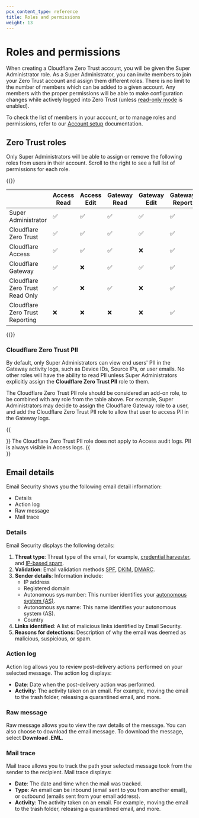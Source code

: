 ```yaml
---
pcx_content_type: reference
title: Roles and permissions
weight: 13
---
```


# Roles and permissions

When creating a Cloudflare Zero Trust account, you will be given the Super Administrator role. As a Super Administrator, you can invite members to join your Zero Trust account and assign them different roles. There is no limit to the number of members which can be added to a given account. Any members with the proper permissions will be able to make configuration changes while actively logged into Zero Trust (unless [read-only mode](/cloudflare-one/api-terraform/#set-dashboard-to-read-only) is enabled).

To check the list of members in your account, or to manage roles and permissions, refer to our [Account setup](/fundamentals/setup/manage-members/) documentation.

## Zero Trust roles

Only Super Administrators will be able to assign or remove the following roles from users in their account. Scroll to the right to see a full list of permissions for each role.

{{<table-wrap>}}

|                                 | Access Read | Access Edit | Gateway Read | Gateway Edit | Gateway Report | Billing Read | Billing Edit |
| ------------------------------- | ----------- | ----------- | ------------ | ------------ | -------------- | ------------ | ------------ |
| Super Administrator             | ✅          | ✅          | ✅           | ✅           | ✅             | ✅           | ✅           |
| Cloudflare Zero Trust           | ✅          | ✅          | ✅           | ✅           | ✅             | ✅           | ❌           |
| Cloudflare Access               | ✅          | ✅          | ✅           | ❌           | ✅             | ✅           | ❌           |
| Cloudflare Gateway              | ✅          | ❌          | ✅           | ✅           | ✅             | ✅           | ❌           |
| Cloudflare Zero Trust Read Only | ✅          | ❌          | ✅           | ❌           | ✅             | ✅           | ❌           |
| Cloudflare Zero Trust Reporting | ❌          | ❌          | ❌           | ❌           | ✅             | ✅           | ❌           |

{{</table-wrap>}}

### Cloudflare Zero Trust PII

By default, only Super Administrators can view end users' PII in the Gateway activity logs, such as Device IDs, Source IPs, or user emails. No other roles will have the ability to read PII unless Super Administrators explicitly assign the **Cloudflare Zero Trust PII** role to them.

The Cloudflare Zero Trust PII role should be considered an add-on role, to be combined with any role from the table above. For example, Super Administrators may decide to assign the Cloudflare Gateway role to a user, and add the Cloudflare Zero Trust PII role to allow that user to access PII in the Gateway logs.

{{<Aside type="note">}}
The Cloudflare Zero Trust PII role does not apply to Access audit logs. PII is always visible in Access logs.
{{</Aside>}}

## Email details

Email Security shows you the following email detail information:

- Details
- Action log
- Raw message
- Mail trace

### Details

Email Security displays the following details:

1. **Threat type**: Threat type of the email, for example, [credential harvester](/cloudflare-one/email-security/reference/how-es-detects-phish/#credential-harvesters), and [IP-based spam](/cloudflare-one/email-security/reference/how-es-detects-phish/#ip-based-spam).
2. **Validation**: Email validation methods [SPF](https://www.cloudflare.com/en-gb/learning/dns/dns-records/dns-spf-record/), [DKIM](https://www.cloudflare.com/en-gb/learning/dns/dns-records/dns-dkim-record/), [DMARC](https://www.cloudflare.com/en-gb/learning/dns/dns-records/dns-dmarc-record/).
3. **Sender details**: Information include:
    - IP address
    - Registered domain
    - Autonomous sys number: This number identifies your [autonomous system (AS)](https://www.cloudflare.com/en-gb/learning/network-layer/what-is-an-autonomous-system/).
    - Autonomous sys name: This name identifies your autonomous system (AS).
    - Country
4. **Links identified**: A list of malicious links identified by Email Security.
5. **Reasons for detections**: Description of why the email was deemed as malicious, suspicious, or spam.

### Action log

Action log allows you to review post-delivery actions performed on your selected message. The action log displays:

- **Date**: Date when the post-delivery action was performed.
- **Activity**: The activity taken on an email. For example, moving the email to the trash folder, releasing a quarantined email, and more.

### Raw message

Raw message allows you to view the raw details of the message. You can also choose to download the email message. To download the message, select **Download .EML**.

### Mail trace

Mail trace allows you to track the path your selected message took from the sender to the recipient. Mail trace displays:

- **Date**: The date and time when the mail was tracked.
- **Type**: An email can be inbound (email sent to you from another email), or outbound (emails sent from your email address).
- **Activity**: The activity taken on an email. For example, moving the email to the trash folder, releasing a quarantined email, and more.